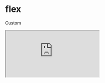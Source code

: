 ---
---

# flex

Custom

<div class="iframe_code"><iframe src="https://lstyle.larico.net/dist/flex.css" allowfullscreen></iframe></div>

